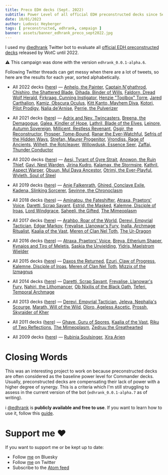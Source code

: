```yaml
---
title: Preco EDH decks (Sept. 2022)
subtitle: Power Level of all official EDH preconstructed decks since September 2022 evaluated
date: 10/01/2023
author: Ludovic Heyberger
tags: [ preconstructed, edhrank, campaign ]
banner: assets/banner_edhrank_preco_sept2022.jpg
---
```


I used my [@edhrank](https://twitter.com/edhrank) Twitter bot to evaluate all [official EDH preconstructed decks](https://twitter.com/edhrank/status/1572674202221613061) released by WotC until 2022.

⚠️ This campaign was done with the version `edhrank_0.0.1-alpha.6`.

Following Twitter threads can get messy when there are a lot of tweets, so here are the results for each year, sorted alphabetically.

- All 2022 decks ([here](https://twitter.com/edhrank/status/1572676119920271364)) —
  [Anhelo, the Painter](https://twitter.com/edhrank/status/1572676143060328449),
  [Captain N'ghathrod](https://twitter.com/edhrank/status/1572676165415981057),
  [Chishiro, the Shattered Blade](https://twitter.com/edhrank/status/1572676188211929092),
  [Dihada, Binder of Wills](https://twitter.com/edhrank/status/1572676211393921026),
  [Faldorn, Dread Wolf Herald](https://twitter.com/edhrank/status/1572676234621878275),
  [Firkraag, Cunning Instigator](https://twitter.com/edhrank/status/1572676257518690310),
  [Henzie "Toolbox" Torre](https://twitter.com/edhrank/status/1572676281052823552),
  [Jared Carthalion](https://twitter.com/edhrank/status/1572676304171945989),
  [Kamiz, Obscura Oculus](https://twitter.com/edhrank/status/1572676327353860100),
  [Kitt Kanto, Mayhem Diva](https://twitter.com/edhrank/status/1572676350531575809),
  [Kotori, Pilot Prodigy](https://twitter.com/edhrank/status/1572676373759549442),
  [Nalia de'Arnise](https://twitter.com/edhrank/status/1572676396681515008),
  [Perrie, the Pulverizer](https://twitter.com/edhrank/status/1572676420161212421)

- All 2021 decks ([here](https://twitter.com/edhrank/status/1572675750112763904)) —
  [Adrix and Nev, Twincasters](https://twitter.com/edhrank/status/1572675773303066624),
  [Breena, the Demagogue](https://twitter.com/edhrank/status/1572675796531134466),
  [Galea, Kindler of Hope](https://twitter.com/edhrank/status/1572675819700457472),
  [Lathril, Blade of the Elves](https://twitter.com/edhrank/status/1572675842899058689),
  [Leinore, Autumn Sovereign](https://twitter.com/edhrank/status/1572675866080985089),
  [Millicent, Restless Revenant](https://twitter.com/edhrank/status/1572675889267081217),
  [Osgir, the Reconstructor](https://twitter.com/edhrank/status/1572675912516132864),
  [Prosper, Tome-Bound](https://twitter.com/edhrank/status/1572675935672868866),
  [Ranar the Ever-Watchful](https://twitter.com/edhrank/status/1572675958435446785),
  [Sefris of the Hidden Ways](https://twitter.com/edhrank/status/1572675981218910213),
  [Strefan, Maurer Progenitor](https://twitter.com/edhrank/status/1572676003972923395),
  [Vrondiss, Rage of Ancients](https://twitter.com/edhrank/status/1572676026542563331),
  [Wilhelt, the Rotcleaver](https://twitter.com/edhrank/status/1572676050366119936),
  [Willowdusk, Essence Seer](https://twitter.com/edhrank/status/1572676073539641345),
  [Zaffai, Thunder Conductor](https://twitter.com/edhrank/status/1572676096730038274)

- All 2020 decks ([here](https://twitter.com/edhrank/status/1572675519899918336)) —
  [Aesi, Tyrant of Gyre Strait](https://twitter.com/edhrank/status/1572675542670872579),
  [Anowon, the Ruin Thief](https://twitter.com/edhrank/status/1572675565852794882),
  [Gavi, Nest Warden](https://twitter.com/edhrank/status/1572675589017899008),
  [Jirina Kudro](https://twitter.com/edhrank/status/1572675612258484231),
  [Kalamax, the Stormsire](https://twitter.com/edhrank/status/1572675635457265665),
  [Kathril, Aspect Warper](https://twitter.com/edhrank/status/1572675658655956992),
  [Obuun, Mul Daya Ancestor](https://twitter.com/edhrank/status/1572675681053442054),
  [Otrimi, the Ever-Playful](https://twitter.com/edhrank/status/1572675703694393357),
  [Wyleth, Soul of Steel](https://twitter.com/edhrank/status/1572675726956003328)

- All 2019 decks ([here](https://twitter.com/edhrank/status/1572675404808306692)) —
  [Anje Falkenrath](https://twitter.com/edhrank/status/1572675427981828097),
  [Ghired, Conclave Exile](https://twitter.com/edhrank/status/1572675451197313024),
  [Kadena, Slinking Sorcerer](https://twitter.com/edhrank/status/1572675474370748418),
  [Sevinne, the Chronoclasm](https://twitter.com/edhrank/status/1572675497145896961)

- All 2018 decks ([here](https://twitter.com/edhrank/status/1572675196078751746)) —
  [Aminatou, the Fateshifter](https://twitter.com/edhrank/status/1572675219252301827),
  [Atraxa, Praetors' Voice](https://twitter.com/edhrank/status/1572675242396368905),
  [Daretti, Scrap Savant](https://twitter.com/edhrank/status/1572675265637105676),
  [Estrid, the Masked](https://twitter.com/edhrank/status/1572675289041305602),
  [Kalemne, Disciple of Iroas](https://twitter.com/edhrank/status/1572675312038682627),
  [Lord Windgrace](https://twitter.com/edhrank/status/1572675335212113926),
  [Saheeli, the Gifted](https://twitter.com/edhrank/status/1572675358465396737),
  [The Mimeoplasm](https://twitter.com/edhrank/status/1572675381588533250)

- All 2017 decks ([here](https://twitter.com/edhrank/status/1572674988615811072)) —
  [Arahbo, Roar of the World](https://twitter.com/edhrank/status/1572675011827191809),
  [Derevi, Empyrial Tactician](https://twitter.com/edhrank/status/1572675035034173440),
  [Edgar Markov](https://twitter.com/edhrank/status/1572675058266513409),
  [Freyalise, Llanowar's Fury](https://twitter.com/edhrank/status/1572675080953503744),
  [Inalla, Archmage Ritualist](https://twitter.com/edhrank/status/1572675103690727438),
  [Kaalia of the Vast](https://twitter.com/edhrank/status/1572675126528806914),
  [Meren of Clan Nel Toth](https://twitter.com/edhrank/status/1572675149672882178),
  [The Ur-Dragon](https://twitter.com/edhrank/status/1572675172905242641)

- All 2016 decks ([here](https://twitter.com/edhrank/status/1572674849499127808)) —
  [Atraxa, Praetors' Voice](https://twitter.com/edhrank/status/1572674872635015168),
  [Breya, Etherium Shaper](https://twitter.com/edhrank/status/1572674895342964738),
  [Kynaios and Tiro of Meletis](https://twitter.com/edhrank/status/1572674919074250752),
  [Saskia the Unyielding](https://twitter.com/edhrank/status/1572674942235299845),
  [Yidris, Maelstrom Wielder](https://twitter.com/edhrank/status/1572674965433876481)

- All 2015 decks ([here](https://twitter.com/edhrank/status/1572674710344810502)) —
  [Daxos the Returned](https://twitter.com/edhrank/status/1572674733455429641),
  [Ezuri, Claw of Progress](https://twitter.com/edhrank/status/1572674756696068098),
  [Kalemne, Disciple of Iroas](https://twitter.com/edhrank/status/1572674779907235841),
  [Meren of Clan Nel Toth](https://twitter.com/edhrank/status/1572674803089260544),
  [Mizzix of the Izmagnus](https://twitter.com/edhrank/status/1572674826283671552)

- All 2014 decks ([here](https://twitter.com/edhrank/status/1572674572582887425)) —
  [Daretti, Scrap Savant](https://twitter.com/edhrank/status/1572674594737094657),
  [Freyalise, Llanowar's Fury](https://twitter.com/edhrank/status/1572674617533153282),
  [Nahiri, the Lithomancer](https://twitter.com/edhrank/status/1572674640320806913),
  [Ob Nixilis of the Black Oath](https://twitter.com/edhrank/status/1572674663473451010),
  [Teferi, Temporal Archmage](https://twitter.com/edhrank/status/1572674687083184131)

- All 2013 decks ([here](https://twitter.com/edhrank/status/1572674433268981765)) —
  [Derevi, Empyrial Tactician](https://twitter.com/edhrank/status/1572674456488742919),
  [Jeleva, Nephalia's Scourge](https://twitter.com/edhrank/status/1572674479683239943),
  [Marath, Will of the Wild](https://twitter.com/edhrank/status/1572674502865059840),
  [Oloro, Ageless Ascetic](https://twitter.com/edhrank/status/1572674526063869954),
  [Prossh, Skyraider of Kher](https://twitter.com/edhrank/status/1572674549329678340)

- All 2011 decks ([here](https://twitter.com/edhrank/status/1572674295418978305)) —
  [Ghave, Guru of Spores](https://twitter.com/edhrank/status/1572674318785454080),
  [Kaalia of the Vast](https://twitter.com/edhrank/status/1572674341619335168),
  [Riku of Two Reflections](https://twitter.com/edhrank/status/1572674364465709059),
  [The Mimeoplasm](https://twitter.com/edhrank/status/1572674386901045250),
  [Zedruu the Greathearted](https://twitter.com/edhrank/status/1572674410066190337)

- All 2009 decks ([here](https://twitter.com/edhrank/status/1572674225852252161)) —
  [Rubinia Soulsinger](https://twitter.com/edhrank/status/1572674248992235523),
  [Xira Arien](https://twitter.com/edhrank/status/1572674272216195077)


# Closing Words

This was an interesting project to work on because preconstructed decks are often considered as the baseline power level for Commander decks.
Usually, preconstructed decks are compensating their lack of power with a higher degree of synergy.
This is a criteria which I'm still struggling to assess in the current version of the bot (`edhrank_0.0.1-alpha.7` as of writing).

ℹ️ [@edhrank](https://twitter.com/edhrank) is **publicly available and free to use**.
If you want to learn how to use it, follow this [guide](./tool_edhrank.html).


# Support me ❤️

If you want to support me or be kept up to date:

- Follow [me](https://bsky.app/profile/lheyberger.bsky.social) on Bluesky
- Follow [me](https://twitter.com/lheybergermtg) on Twitter
- Subscribe to the [Atom feed](./feed.atom)
